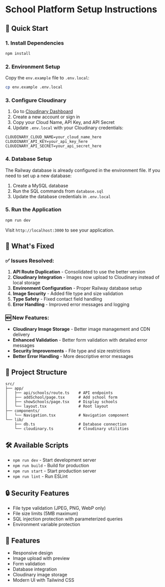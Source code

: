 # School Platform Setup Instructions

## 🚀 Quick Start

### 1. Install Dependencies

```bash
npm install
```

### 2. Environment Setup

Copy the `env.example` file to `.env.local`:

```bash
cp env.example .env.local
```

### 3. Configure Cloudinary

1. Go to [Cloudinary Dashboard](https://cloudinary.com/console)
2. Create a new account or sign in
3. Copy your Cloud Name, API Key, and API Secret
4. Update `.env.local` with your Cloudinary credentials:

```env
CLOUDINARY_CLOUD_NAME=your_cloud_name_here
CLOUDINARY_API_KEY=your_api_key_here
CLOUDINARY_API_SECRET=your_api_secret_here
```

### 4. Database Setup

The Railway database is already configured in the environment file. If you need to set up a new database:

1. Create a MySQL database
2. Run the SQL commands from `database.sql`
3. Update the database credentials in `.env.local`

### 5. Run the Application

```bash
npm run dev
```

Visit `http://localhost:3000` to see your application.

## 🔧 What's Fixed

### ✅ Issues Resolved:

1. **API Route Duplication** - Consolidated to use the better version
2. **Cloudinary Integration** - Images now upload to Cloudinary instead of local storage
3. **Environment Configuration** - Proper Railway database setup
4. **Image Security** - Added file type and size validation
5. **Type Safety** - Fixed contact field handling
6. **Error Handling** - Improved error messages and logging

### 🆕 New Features:

- **Cloudinary Image Storage** - Better image management and CDN delivery
- **Enhanced Validation** - Better form validation with detailed error messages
- **Security Improvements** - File type and size restrictions
- **Better Error Handling** - More descriptive error messages

## 📁 Project Structure

```
src/
├── app/
│   ├── api/schools/route.ts    # API endpoints
│   ├── addSchool/page.tsx      # Add school form
│   ├── showSchools/page.tsx    # Display schools
│   └── layout.tsx              # Root layout
├── components/
│   └── Navigation.tsx          # Navigation component
└── lib/
    ├── db.ts                   # Database connection
    └── cloudinary.ts           # Cloudinary utilities
```

## 🛠️ Available Scripts

- `npm run dev` - Start development server
- `npm run build` - Build for production
- `npm run start` - Start production server
- `npm run lint` - Run ESLint

## 🔒 Security Features

- File type validation (JPEG, PNG, WebP only)
- File size limits (5MB maximum)
- SQL injection protection with parameterized queries
- Environment variable protection

## 📱 Features

- Responsive design
- Image upload with preview
- Form validation
- Database integration
- Cloudinary image storage
- Modern UI with Tailwind CSS
